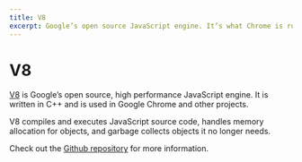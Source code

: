 ```yaml
---
title: V8
excerpt: Google’s open source JavaScript engine. It’s what Chrome is running, but it’s also used for other projects like Node.js and MongoDB
---
```


# V8

[V8](https://code.google.com/p/v8/) is Google’s open source, high performance JavaScript engine. It is written in C++ and is used in Google Chrome and other projects.

V8 compiles and executes JavaScript source code, handles memory allocation for objects, and garbage collects objects it no longer needs.

Check out the [Github repository](https://github.com/v8/v8/wiki) for more information.
